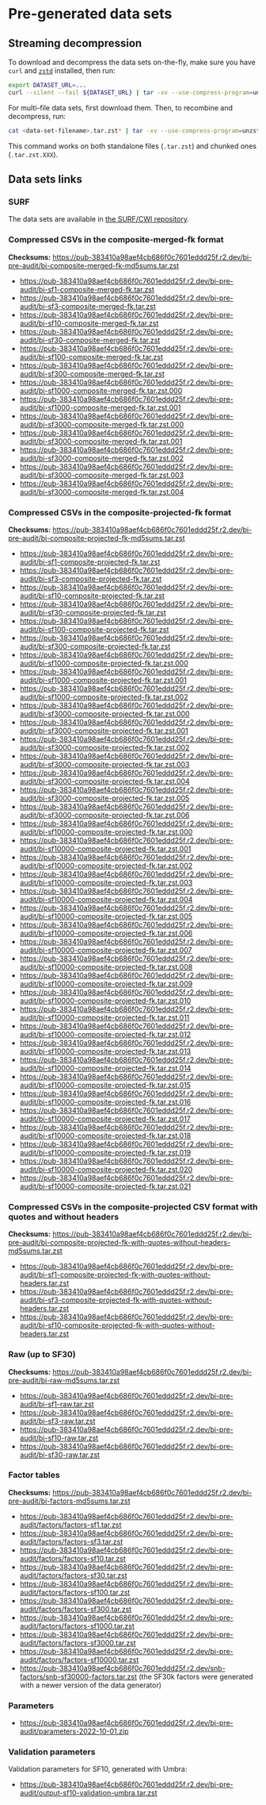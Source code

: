# Pre-generated data sets

## Streaming decompression

To download and decompress the data sets on-the-fly, make sure you have `curl` and [`zstd`](https://facebook.github.io/zstd/) installed, then run:

```bash
export DATASET_URL=...
curl --silent --fail ${DATASET_URL} | tar -xv --use-compress-program=unzstd
```

For multi-file data sets, first download them. Then, to recombine and decompress, run:

```bash
cat <data-set-filename>.tar.zst* | tar -xv --use-compress-program=unzstd
```

This command works on both standalone files (`.tar.zst`) and chunked ones (`.tar.zst.XXX`).

## Data sets links

### SURF

The data sets are available in [the SURF/CWI repository](https://repository.surfsara.nl/datasets/cwi/ldbc-snb-bi).

### Compressed CSVs in the composite-merged-fk format

**Checksums:** https://pub-383410a98aef4cb686f0c7601eddd25f.r2.dev/bi-pre-audit/bi-composite-merged-fk-md5sums.tar.zst

* https://pub-383410a98aef4cb686f0c7601eddd25f.r2.dev/bi-pre-audit/bi-sf1-composite-merged-fk.tar.zst
* https://pub-383410a98aef4cb686f0c7601eddd25f.r2.dev/bi-pre-audit/bi-sf3-composite-merged-fk.tar.zst
* https://pub-383410a98aef4cb686f0c7601eddd25f.r2.dev/bi-pre-audit/bi-sf10-composite-merged-fk.tar.zst
* https://pub-383410a98aef4cb686f0c7601eddd25f.r2.dev/bi-pre-audit/bi-sf30-composite-merged-fk.tar.zst
* https://pub-383410a98aef4cb686f0c7601eddd25f.r2.dev/bi-pre-audit/bi-sf100-composite-merged-fk.tar.zst
* https://pub-383410a98aef4cb686f0c7601eddd25f.r2.dev/bi-pre-audit/bi-sf300-composite-merged-fk.tar.zst
* https://pub-383410a98aef4cb686f0c7601eddd25f.r2.dev/bi-pre-audit/bi-sf1000-composite-merged-fk.tar.zst.000
* https://pub-383410a98aef4cb686f0c7601eddd25f.r2.dev/bi-pre-audit/bi-sf1000-composite-merged-fk.tar.zst.001
* https://pub-383410a98aef4cb686f0c7601eddd25f.r2.dev/bi-pre-audit/bi-sf3000-composite-merged-fk.tar.zst.000
* https://pub-383410a98aef4cb686f0c7601eddd25f.r2.dev/bi-pre-audit/bi-sf3000-composite-merged-fk.tar.zst.001
* https://pub-383410a98aef4cb686f0c7601eddd25f.r2.dev/bi-pre-audit/bi-sf3000-composite-merged-fk.tar.zst.002
* https://pub-383410a98aef4cb686f0c7601eddd25f.r2.dev/bi-pre-audit/bi-sf3000-composite-merged-fk.tar.zst.003
* https://pub-383410a98aef4cb686f0c7601eddd25f.r2.dev/bi-pre-audit/bi-sf3000-composite-merged-fk.tar.zst.004

### Compressed CSVs in the composite-projected-fk format

**Checksums:** https://pub-383410a98aef4cb686f0c7601eddd25f.r2.dev/bi-pre-audit/bi-composite-projected-fk-md5sums.tar.zst

* https://pub-383410a98aef4cb686f0c7601eddd25f.r2.dev/bi-pre-audit/bi-sf1-composite-projected-fk.tar.zst
* https://pub-383410a98aef4cb686f0c7601eddd25f.r2.dev/bi-pre-audit/bi-sf3-composite-projected-fk.tar.zst
* https://pub-383410a98aef4cb686f0c7601eddd25f.r2.dev/bi-pre-audit/bi-sf10-composite-projected-fk.tar.zst
* https://pub-383410a98aef4cb686f0c7601eddd25f.r2.dev/bi-pre-audit/bi-sf30-composite-projected-fk.tar.zst
* https://pub-383410a98aef4cb686f0c7601eddd25f.r2.dev/bi-pre-audit/bi-sf100-composite-projected-fk.tar.zst
* https://pub-383410a98aef4cb686f0c7601eddd25f.r2.dev/bi-pre-audit/bi-sf300-composite-projected-fk.tar.zst
* https://pub-383410a98aef4cb686f0c7601eddd25f.r2.dev/bi-pre-audit/bi-sf1000-composite-projected-fk.tar.zst.000
* https://pub-383410a98aef4cb686f0c7601eddd25f.r2.dev/bi-pre-audit/bi-sf1000-composite-projected-fk.tar.zst.001
* https://pub-383410a98aef4cb686f0c7601eddd25f.r2.dev/bi-pre-audit/bi-sf1000-composite-projected-fk.tar.zst.002
* https://pub-383410a98aef4cb686f0c7601eddd25f.r2.dev/bi-pre-audit/bi-sf3000-composite-projected-fk.tar.zst.000
* https://pub-383410a98aef4cb686f0c7601eddd25f.r2.dev/bi-pre-audit/bi-sf3000-composite-projected-fk.tar.zst.001
* https://pub-383410a98aef4cb686f0c7601eddd25f.r2.dev/bi-pre-audit/bi-sf3000-composite-projected-fk.tar.zst.002
* https://pub-383410a98aef4cb686f0c7601eddd25f.r2.dev/bi-pre-audit/bi-sf3000-composite-projected-fk.tar.zst.003
* https://pub-383410a98aef4cb686f0c7601eddd25f.r2.dev/bi-pre-audit/bi-sf3000-composite-projected-fk.tar.zst.004
* https://pub-383410a98aef4cb686f0c7601eddd25f.r2.dev/bi-pre-audit/bi-sf3000-composite-projected-fk.tar.zst.005
* https://pub-383410a98aef4cb686f0c7601eddd25f.r2.dev/bi-pre-audit/bi-sf3000-composite-projected-fk.tar.zst.006
* https://pub-383410a98aef4cb686f0c7601eddd25f.r2.dev/bi-pre-audit/bi-sf10000-composite-projected-fk.tar.zst.000
* https://pub-383410a98aef4cb686f0c7601eddd25f.r2.dev/bi-pre-audit/bi-sf10000-composite-projected-fk.tar.zst.001
* https://pub-383410a98aef4cb686f0c7601eddd25f.r2.dev/bi-pre-audit/bi-sf10000-composite-projected-fk.tar.zst.002
* https://pub-383410a98aef4cb686f0c7601eddd25f.r2.dev/bi-pre-audit/bi-sf10000-composite-projected-fk.tar.zst.003
* https://pub-383410a98aef4cb686f0c7601eddd25f.r2.dev/bi-pre-audit/bi-sf10000-composite-projected-fk.tar.zst.004
* https://pub-383410a98aef4cb686f0c7601eddd25f.r2.dev/bi-pre-audit/bi-sf10000-composite-projected-fk.tar.zst.005
* https://pub-383410a98aef4cb686f0c7601eddd25f.r2.dev/bi-pre-audit/bi-sf10000-composite-projected-fk.tar.zst.006
* https://pub-383410a98aef4cb686f0c7601eddd25f.r2.dev/bi-pre-audit/bi-sf10000-composite-projected-fk.tar.zst.007
* https://pub-383410a98aef4cb686f0c7601eddd25f.r2.dev/bi-pre-audit/bi-sf10000-composite-projected-fk.tar.zst.008
* https://pub-383410a98aef4cb686f0c7601eddd25f.r2.dev/bi-pre-audit/bi-sf10000-composite-projected-fk.tar.zst.009
* https://pub-383410a98aef4cb686f0c7601eddd25f.r2.dev/bi-pre-audit/bi-sf10000-composite-projected-fk.tar.zst.010
* https://pub-383410a98aef4cb686f0c7601eddd25f.r2.dev/bi-pre-audit/bi-sf10000-composite-projected-fk.tar.zst.011
* https://pub-383410a98aef4cb686f0c7601eddd25f.r2.dev/bi-pre-audit/bi-sf10000-composite-projected-fk.tar.zst.012
* https://pub-383410a98aef4cb686f0c7601eddd25f.r2.dev/bi-pre-audit/bi-sf10000-composite-projected-fk.tar.zst.013
* https://pub-383410a98aef4cb686f0c7601eddd25f.r2.dev/bi-pre-audit/bi-sf10000-composite-projected-fk.tar.zst.014
* https://pub-383410a98aef4cb686f0c7601eddd25f.r2.dev/bi-pre-audit/bi-sf10000-composite-projected-fk.tar.zst.015
* https://pub-383410a98aef4cb686f0c7601eddd25f.r2.dev/bi-pre-audit/bi-sf10000-composite-projected-fk.tar.zst.016
* https://pub-383410a98aef4cb686f0c7601eddd25f.r2.dev/bi-pre-audit/bi-sf10000-composite-projected-fk.tar.zst.017
* https://pub-383410a98aef4cb686f0c7601eddd25f.r2.dev/bi-pre-audit/bi-sf10000-composite-projected-fk.tar.zst.018
* https://pub-383410a98aef4cb686f0c7601eddd25f.r2.dev/bi-pre-audit/bi-sf10000-composite-projected-fk.tar.zst.019
* https://pub-383410a98aef4cb686f0c7601eddd25f.r2.dev/bi-pre-audit/bi-sf10000-composite-projected-fk.tar.zst.020
* https://pub-383410a98aef4cb686f0c7601eddd25f.r2.dev/bi-pre-audit/bi-sf10000-composite-projected-fk.tar.zst.021

### Compressed CSVs in the composite-projected CSV format with quotes and without headers

**Checksums:** https://pub-383410a98aef4cb686f0c7601eddd25f.r2.dev/bi-pre-audit/bi-composite-projected-fk-with-quotes-without-headers-md5sums.tar.zst

* https://pub-383410a98aef4cb686f0c7601eddd25f.r2.dev/bi-pre-audit/bi-sf1-composite-projected-fk-with-quotes-without-headers.tar.zst
* https://pub-383410a98aef4cb686f0c7601eddd25f.r2.dev/bi-pre-audit/bi-sf3-composite-projected-fk-with-quotes-without-headers.tar.zst
* https://pub-383410a98aef4cb686f0c7601eddd25f.r2.dev/bi-pre-audit/bi-sf10-composite-projected-fk-with-quotes-without-headers.tar.zst

### Raw (up to SF30)

**Checksums:** https://pub-383410a98aef4cb686f0c7601eddd25f.r2.dev/bi-pre-audit/bi-raw-md5sums.tar.zst

* https://pub-383410a98aef4cb686f0c7601eddd25f.r2.dev/bi-pre-audit/bi-sf1-raw.tar.zst
* https://pub-383410a98aef4cb686f0c7601eddd25f.r2.dev/bi-pre-audit/bi-sf3-raw.tar.zst
* https://pub-383410a98aef4cb686f0c7601eddd25f.r2.dev/bi-pre-audit/bi-sf10-raw.tar.zst
* https://pub-383410a98aef4cb686f0c7601eddd25f.r2.dev/bi-pre-audit/bi-sf30-raw.tar.zst

### Factor tables

**Checksums:** https://pub-383410a98aef4cb686f0c7601eddd25f.r2.dev/bi-pre-audit/bi-factors-md5sums.tar.zst

* https://pub-383410a98aef4cb686f0c7601eddd25f.r2.dev/bi-pre-audit/factors/factors-sf1.tar.zst
* https://pub-383410a98aef4cb686f0c7601eddd25f.r2.dev/bi-pre-audit/factors/factors-sf3.tar.zst
* https://pub-383410a98aef4cb686f0c7601eddd25f.r2.dev/bi-pre-audit/factors/factors-sf10.tar.zst
* https://pub-383410a98aef4cb686f0c7601eddd25f.r2.dev/bi-pre-audit/factors/factors-sf30.tar.zst
* https://pub-383410a98aef4cb686f0c7601eddd25f.r2.dev/bi-pre-audit/factors/factors-sf100.tar.zst
* https://pub-383410a98aef4cb686f0c7601eddd25f.r2.dev/bi-pre-audit/factors/factors-sf300.tar.zst
* https://pub-383410a98aef4cb686f0c7601eddd25f.r2.dev/bi-pre-audit/factors/factors-sf1000.tar.zst
* https://pub-383410a98aef4cb686f0c7601eddd25f.r2.dev/bi-pre-audit/factors/factors-sf3000.tar.zst
* https://pub-383410a98aef4cb686f0c7601eddd25f.r2.dev/bi-pre-audit/factors/factors-sf10000.tar.zst
* https://pub-383410a98aef4cb686f0c7601eddd25f.r2.dev/snb-factors/snb-sf30000-factors.tar.zst (the SF30k factors were generated with a newer version of the data generator)

### Parameters

* https://pub-383410a98aef4cb686f0c7601eddd25f.r2.dev/bi-pre-audit/parameters-2022-10-01.zip

### Validation parameters

Validation parameters for SF10, generated with Umbra:

* https://pub-383410a98aef4cb686f0c7601eddd25f.r2.dev/bi-pre-audit/output-sf10-validation-umbra.tar.zst
